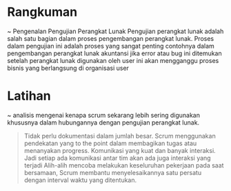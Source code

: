# Rangkuman 
~ Pengenalan Pengujian Perangkat Lunak 
Pengujian perangkat lunak adalah salah satu bagian dalam proses pengembangan perangkat lunak.
Proses dalam pengujian ini adalah proses yang sangat penting contohnya dalam pengembangan perangkat lunak akuntansi
jika error atau bug ini ditemukan setelah perangkat lunak digunakan oleh user ini 
akan mengganggu proses bisnis yang berlangsung di organisasi user


# Latihan
~ analisis mengenai kenapa scrum sekarang lebih sering digunakan khususnya dalam hubungannya dengan pengujian perangkat lunak. 
> Tidak perlu dokumentasi dalam jumlah besar. Scrum menggunakan pendekatan yang to the point dalam membagikan tugas atau menanyakan progress.
> Komunikasi yang kuat dan banyak interaksi. Jadi setiap ada komunikasi antar tim akan ada juga interaksi yang terjadi
> Alih-alih mencoba melakukan keseluruhan pekerjaan pada saat bersamaan, Scrum membantu menyelesaikannya satu persatu dengan interval waktu yang ditentukan.

